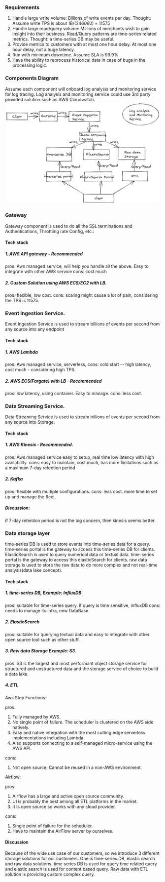 ### Requirements

1. Handle large write volume: Billions of write events per day.
   Thought: Assume write TPS is about 1B/(24*60*60) = 11575 
2. Handle large read/query volume: Millions of merchants wish to gain insight into their business. 
   Read/Query patterns are time-series related metrics.
   Thought: a time-series DB may be useful.
3. Provide metrics to customers with at most one hour delay.
   At most one hour delay, not a huge latency.
4. Run with minimum downtime.
   Assume SLA is 99.9%
5. Have the ability to reprocess historical data in case of bugs in the processing logic.

### Components Diagram
Assume each component will onboard log analysis and monitoring service for log tracing.
Log analysis and monitoring service could use 3rd party provided solution such as AWS Cloudwatch.
![Screenshot](diagram.png)


### Gateway
Gateway component is used to do all the SSL terminations and Authentications, Throttling rate Config, etc.:
#### Tech stack
##### 1. AWS API gateway - Recommended
pros: Aws managed service, will help you handle all the above. Easy to integrate with other AWS service
cons: cost much
##### 2. Custom Solution using AWS ECS/EC2 with LB.
pros: flexible, low cost.
cons: scaling might cause a lot of pain, considering the TPS is 11575.


### Event Ingestion Service.
Event Ingestion Service is used to stream billions of events per second from any source into any endpoint
#### Tech stack
##### 1. AWS Lambda
pros: Aws managed service, serverless,
cons: cold start -- high latency, cost much - considering high TPS.
##### 2. AWS ECS(Fargate) with LB - Recommended
pros: low latency, using container. Easy to manage.
cons: less cost.

### Data Streaming Service.
Data Streaming Service is used to stream billions of events per second from any source into Storage.
#### Tech stack
##### 1. AWS Kinesis - Recommended.
pros: Aws managed service easy to setup, real time low latency with high availability.
cons: easy to maintain, cost much, has more limitations such as a maximum 7-day retention period
##### 2. Kafka
pros: flexible with multiple configurations.
cons: less cost. more time to set up and manage the fleet.
##### Discussion:
if 7-day retention period is not the big concern, then kinesis seems better.

### Data storage layer
time-series DB is used to store events into time-series data for a query. 
time-series portal is the gateway to access this time-series DB for clients.
ElasticSearch is used to query numerical data or textual data.
time-series portal is the gateway to access this elasticSearch for clients.
raw data storage is used to store the raw data to do more complex and not real-time analysis(data lake concept).
#### Tech stack
##### 1. time-series DB, Example: InfluxDB
pros: suitable for time-series query. if query is time sensitive, influxDB
cons: needs to manage its infra, new DataBase.
##### 2. ElasticSearch
pros: suitable for querying textual data and easy to integrate with other open source tool such as other stuff.
##### 3. Raw data Storage Example: S3.
pros: S3 is the largest and most performant object storage service for structured and unstructured data and the storage service of choice to build a data lake.
##### 4. ETL
Aws Step Functions:

pros:

1. Fully managed by AWS.
2. No single point of failure. The scheduler is clustered on the AWS side natively.
3. Easy and native integration with the most cutting edge serverless implementations including Lambda.
4. Also supports connecting to a self-managed micro-service using the AWS API.

cons:
1. Not open source. Cannot be reused in a non-AWS environment.

Airflow:

pros:
1. Airflow has a large and active open source community.
2. UI is probably the best among all ETL platforms in the market.
3. It is open source so works with any cloud provider.

cons:
1.  Single point of failure for the scheduler.
2.  Have to maintain the AirFlow server by ourselves.

#### Discussion
Because of the wide use case of our customers, so we introduce 3 different storage solutions for our customers. 
One is time-series DB, elastic search and raw data solutions. time series DB is used for query time related query and elastic search is used for content based query. Raw data with ETL solution is providing custom complex query.